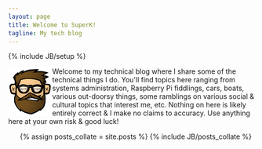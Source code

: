 ```yaml
---
layout: page
title: Welcome to SuperK!
tagline: My tech blog
---
```

{% include JB/setup %}

<img src="/assets/images/BenK_Avatar.png" style="float: left; height: 100px; border: none;"/>
Welcome to my technical blog where I share some of the technical things I do.  You'll find topics here ranging from systems administration, Raspberry Pi fiddlings, cars, boats, various out-doorsy things, some ramblings on various social & cultural topics that interest me, etc.  Nothing on here is likely entirely correct & I make no claims to accuracy.  Use anything here at your own risk & good luck!

<ul>
  {% assign posts_collate = site.posts %}
  {% include JB/posts_collate %}
</ul>

